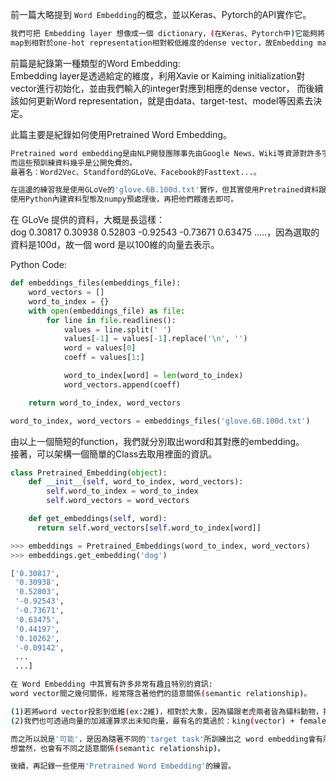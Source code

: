 前一篇大略提到 `Word Embedding`的概念，並以Keras、Pytorch的API實作它。
```bash
我們可把 Embedding layer 想像成一個 dictionary，(在Keras、Pytorch中)它能夠將integer
map到相對於one-hot representation相對較低維度的dense vector，故Embedding matrix也被稱為Lookup table。
```
前篇是紀錄第一種類型的Word Embedding:
<br>Embedding layer是透過給定的維度，利用Xavie or Kaiming initialization對vector進行初始化，並由我們輸入的integer對應到相應的dense vector，
而後續該如何更新Word representation，就是由data、target-test、model等因素去決定。

此篇主要是紀錄如何使用Pretrained Word Embedding。
```bash
Pretrained word embedding是由NLP開發團隊事先由Google News、Wiki等資源對許多字預先進行訓練而成，
而這些預訓練資料幾乎是公開免費的。
最著名：Word2Vec、Standford的GLoVe、Facebook的Fasttext...。
```

```bash
在這邊的練習我是使用GLoVe的'glove.6B.100d.txt'實作，但其實使用Pretrained資料跟Keras、Pytorch沒什麼太大關係，
使用Python內建資料型態及numpy預處理後，再把他們餵進去即可。
```

在 GLoVe 提供的資料，大概是長這樣：
<br>dog 0.30817 0.30938 0.52803 -0.92543 -0.73671 0.63475 .....，因為選取的資料是100d，故一個 word 是以100維的向量去表示。

Python Code:
```python
def embeddings_files(embeddings_file):
    word_vectors = []
    word_to_index = {}
    with open(embeddings_file) as file:
        for line in file.readlines():
            values = line.split(' ')
            values[-1] = values[-1].replace('\n', '')
            word = values[0]
            coeff = values[1:]

            word_to_index[word] = len(word_to_index)
            word_vectors.append(coeff)

    return word_to_index, word_vectors

word_to_index, word_vectors = embeddings_files('glove.6B.100d.txt')
```

由以上一個簡短的function，我們就分別取出word和其對應的embedding。
<br>接著，可以架構一個簡單的Class去取用裡面的資訊。
```python
class Pretrained_Embedding(object):
    def __init__(self, word_to_index, word_vectors):
        self.word_to_index = word_to_index
        self.word_vectors = word_vectors

    def get_embeddings(self, word):
      return self.word_vectors[self.word_to_index[word]]

>>> embeddings = Pretrained_Embeddings(word_to_index, word_vectors)
>>> embeddings.get_embedding('dog')

['0.30817',
 '0.30938',
 '0.52803',
 '-0.92543',
 '-0.73671',
 '0.63475',
 '0.44197',
 '0.10262',
 '-0.09142',
 ...
 ...]
```

```bash
在 Word Embedding 中其實有許多非常有趣且特別的資訊:
word vector間之幾何關係，經常隱含著他們的語意關係(semantic relationship)。
```

```bash
(1)若將word vector投影到低維(ex:2維)，相對於大象，因為貓跟老虎兩者皆為貓科動物，投影後的點'可能'更近。
(2)我們也可透過向量的加減運算求出未知向量，最有名的莫過於：king(vector) + female(vector) -> queen(vector)。

而之所以說是'可能'，是因為隨著不同的'target task'所訓練出之 word embedding會有所不同，
想當然，也會有不同之語意關係(semantic relationship)。

後續，再記錄一些使用'Pretrained Word Embedding'的練習。
```
